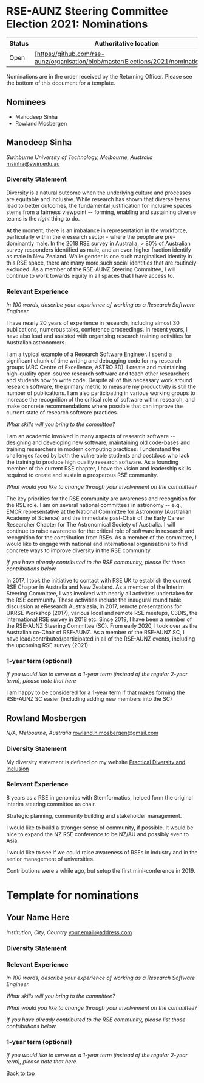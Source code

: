 ﻿# <a id="top" />RSE-AUNZ Steering Committee Election 2021: Nominations

| Status | Authoritative location |
| ------ | ---------------------- |
| Open   | [https://github.com/rse-aunz/organisation/blob/master/Elections/2021/nominations.md] |

Nominations are in the order received by the Returning Officer. Please see the bottom of this document for a template.

## Nominees

* Manodeep Sinha
* Rowland Mosbergen



## <a id="Manodeep_Sinha" /> Manodeep Sinha
*Swinburne University of Technology, Melbourne, Australia*
[msinha@swin.edu.au](mailto:msinha@swin.edu.au)

### Diversity Statement
Diversity is a natural outcome when the underlying culture and processes are equitable and inclusive. While research has shown that diverse teams lead to better outcomes, the fundamental justification for inclusive spaces stems from a fairness viewpoint --  forming, enabling and sustaining diverse teams is the *right* thing to do.  

At the moment, there is an imbalance in representation in the workforce, particularly within the eresearch sector - where the people are pre-dominantly male. In the 2018 RSE survey in Australia, > 80% of Australian survey responders identified as male, and an even higher fraction identify as male in New Zealand. While gender is one such marginalised identity in this RSE space, there are many more such social identities that are routinely excluded. As a member of the RSE-AUNZ Steering Committee, I will  continue to work towards equity in all spaces that I have access to.

### Relevant Experience

*In 100 words, describe your experience of working as a Research Software Engineer.*

I have nearly 20 years of experience in research, including almost 30 publications, numerous talks, conference proceedings. In recent years, I have also lead and assisted with organising research training activities for Australian astronomers.

I am a typical example of a Research Software Engineer. I spend a significant chunk of time writing and debugging code for my research groups (ARC Centre of Excellence, ASTRO 3D). I create and maintaining high-quality open-source research software and teach other researchers and students how to write code. Despite all of this necessary work around research software, the primary metric to measure my productivity is still the number of publications. I am also participating in various working groups to increase the recognition of the critical role of software within research, and make concrete recommendations where possible that can improve the current state of research software practices. 

*What skills will you bring to the committee?*

I am an academic involved in many aspects of research software -- designing and developing new software, maintaining old code-bases and training researchers in modern computing practices. I understand the challenges faced by both the vulnerable students and postdocs who lack the training to produce high quality research software. As a founding member of the current RSE chapter, I have the vision and leadership skills required to create and sustain a prosperous RSE community.

*What would you like to change through your involvement on the committee?*

The key priorities for the RSE community are awareness and recognition for the RSE role. I am on several national committees in astronomy -- e.g., EMCR representative at the National Committee for Astronomy (Australian Academy of Science) and the immediate past-Chair of the Early Career Researcher Chapter for The Astronomical Society of Australia. I will continue to raise awareness for the critical role of software in research and recognition for the contribution from RSEs.
As a member of the committee, I would like to engage with national and international organisations to find concrete ways to improve diversity in the RSE community.

*If you have already contributed to the RSE community, please list those contributions below.*

In 2017, I took the initiative to contact with RSE UK to establish the current RSE Chapter in Australia and New Zealand. As a member of the Interim Steering Committee, I was involved with nearly all activities undertaken for the RSE community. These activities include the inaugural round table discussion at eResearch Australasia, in 2017, remote presentations for UKRSE Workshop (2017), various local and remote RSE meetups, C3DIS, the international RSE survey in 2018 etc. Since 2019, I have been a member of the RSE-AUNZ Steering Committee (SC). From early 2020, I took over as the Australian co-Chair of RSE-AUNZ. As a member of the RSE-AUNZ SC, I have lead/contributed/participated in all of the RSE-AUNZ events, including the upcoming RSE survey (2021).

### 1-year term (optional)
*If you would like to serve on a 1-year term (instead of the regular 2-year term), please note that here*

I am happy to be considered for a 1-year term if that makes forming the RSE-AUNZ SC easier (including adding new members into the SC)

## <a id="Rowland Mosbergen" /> Rowland Mosbergen
*N/A, Melbourne, Australia*
[rowland.h.mosbergen@gmail.com](mailto:rowland.h.mosbergen@gmail.com)

### Diversity Statement

My diversity statement is defined on my website [Practical Diversity and Inclusion](https://www.rowlandm.com/about/)

### Relevant Experience

8 years as a RSE in genomics with Stemformatics, helped form the original interim steering committee as chair.

Strategic planning, community building and stakeholder management.

I would like to build a stronger sense of community, if possible. It would be nice to expand the NZ RSE conference to be NZ/AU and possibly even to Asia.

I would like to see if we could raise awareness of RSEs in industry and in the senior management of universities.

Contributions were a while ago, but setup the first mini-conference in 2019.


# Template for nominations


## <a id="your_name_here" /> Your Name Here
*Institution, City, Country*
[your.email@address.com](mailto:your.email@address.com)

### Diversity Statement

### Relevant Experience

*In 100 words, describe your experience of working as a Research Software Engineer.*

*What skills will you bring to the committee?*

*What would you like to change through your involvement on the committee?*

*If you have already contributed to the RSE community, please list those contributions below.*

### 1-year term (optional)

*If you would like to serve on a 1-year term (instead of the regular 2-year term), please note that here.*

[Back to top](#top)
